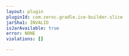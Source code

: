 ```yaml
---
layout: plugin
pluginId: com.zeroc.gradle.ice-builder.slice
jarSha1: INVALID
isJarAvailable: true
error: NONE
violations: []

---
```

